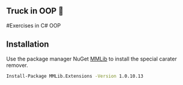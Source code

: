 ## Truck in OOP 🚛
 #Exercises in C# OOP

 ## Installation

 Use the package manager NuGet [MMLib](https://www.nuget.org/packages/MMLib.Extensions/) to install the special carater remover.

 ```bash
 Install-Package MMLib.Extensions -Version 1.0.10.13
 ```
